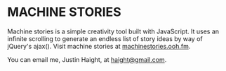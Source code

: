 MACHINE STORIES
===============

Machine stories is a simple creativity tool built with JavaScript. It uses an infinite scrolling to generate an endless list of story ideas by way of jQuery's ajax(). Visit machine stories at [machinestories.ooh.fm](http://machinestories.ooh.fm).

You can email me, Justin Haight, at haight@gmail.com. 

